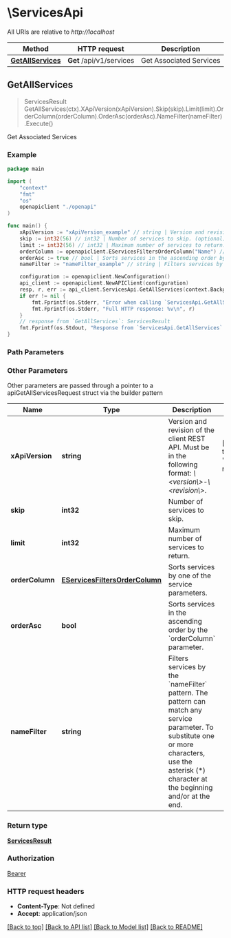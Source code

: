 # \ServicesApi

All URIs are relative to *http://localhost*

Method | HTTP request | Description
------------- | ------------- | -------------
[**GetAllServices**](ServicesApi.md#GetAllServices) | **Get** /api/v1/services | Get Associated Services



## GetAllServices

> ServicesResult GetAllServices(ctx).XApiVersion(xApiVersion).Skip(skip).Limit(limit).OrderColumn(orderColumn).OrderAsc(orderAsc).NameFilter(nameFilter).Execute()

Get Associated Services



### Example

```go
package main

import (
    "context"
    "fmt"
    "os"
    openapiclient "./openapi"
)

func main() {
    xApiVersion := "xApiVersion_example" // string | Version and revision of the client REST API. Must be in the following format: *\\<version\\>-\\<revision\\>*.  (default to "1.0-rev1")
    skip := int32(56) // int32 | Number of services to skip. (optional)
    limit := int32(56) // int32 | Maximum number of services to return. (optional)
    orderColumn := openapiclient.EServicesFiltersOrderColumn("Name") // EServicesFiltersOrderColumn | Sorts services by one of the service parameters. (optional)
    orderAsc := true // bool | Sorts services in the ascending order by the `orderColumn` parameter. (optional)
    nameFilter := "nameFilter_example" // string | Filters services by the `nameFilter` pattern. The pattern can match any service parameter. To substitute one or more characters, use the asterisk (*) character at the beginning and/or at the end. (optional)

    configuration := openapiclient.NewConfiguration()
    api_client := openapiclient.NewAPIClient(configuration)
    resp, r, err := api_client.ServicesApi.GetAllServices(context.Background()).XApiVersion(xApiVersion).Skip(skip).Limit(limit).OrderColumn(orderColumn).OrderAsc(orderAsc).NameFilter(nameFilter).Execute()
    if err != nil {
        fmt.Fprintf(os.Stderr, "Error when calling `ServicesApi.GetAllServices``: %v\n", err)
        fmt.Fprintf(os.Stderr, "Full HTTP response: %v\n", r)
    }
    // response from `GetAllServices`: ServicesResult
    fmt.Fprintf(os.Stdout, "Response from `ServicesApi.GetAllServices`: %v\n", resp)
}
```

### Path Parameters



### Other Parameters

Other parameters are passed through a pointer to a apiGetAllServicesRequest struct via the builder pattern


Name | Type | Description  | Notes
------------- | ------------- | ------------- | -------------
 **xApiVersion** | **string** | Version and revision of the client REST API. Must be in the following format: *\\&lt;version\\&gt;-\\&lt;revision\\&gt;*.  | [default to &quot;1.0-rev1&quot;]
 **skip** | **int32** | Number of services to skip. | 
 **limit** | **int32** | Maximum number of services to return. | 
 **orderColumn** | [**EServicesFiltersOrderColumn**](EServicesFiltersOrderColumn.md) | Sorts services by one of the service parameters. | 
 **orderAsc** | **bool** | Sorts services in the ascending order by the &#x60;orderColumn&#x60; parameter. | 
 **nameFilter** | **string** | Filters services by the &#x60;nameFilter&#x60; pattern. The pattern can match any service parameter. To substitute one or more characters, use the asterisk (*) character at the beginning and/or at the end. | 

### Return type

[**ServicesResult**](ServicesResult.md)

### Authorization

[Bearer](../README.md#Bearer)

### HTTP request headers

- **Content-Type**: Not defined
- **Accept**: application/json

[[Back to top]](#) [[Back to API list]](../README.md#documentation-for-api-endpoints)
[[Back to Model list]](../README.md#documentation-for-models)
[[Back to README]](../README.md)

